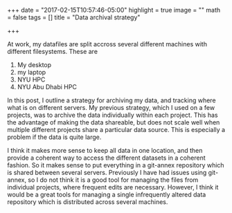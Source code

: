 +++
date = "2017-02-15T10:57:46-05:00"
highlight = true
image = ""
math = false
tags = []
title = "Data archival strategy"

+++

At work, my datafiles are split accross several different machines with different filesystems. These are

1. My desktop
2. my laptop
3. NYU HPC 
4. NYU Abu Dhabi HPC

In this post, I outline a strategy for archiving my data, and tracking where what is on different servers. My previous strategy, which I used on a few projects, was to archive the data individually within each project. This has the advantage of making the data shareable, but does not scale well when multiple different projects share a particular data source. This is especially a problem if the data is quite large.

I think it makes more sense to keep all data in one location, and then provide a coherent way to access the different datasets in a coherent fashion. So it makes sense to put everything in a git-annex repository which is shared between several servers. Previously I have had issues using git-annex, so I do not think it is a good tool for managing the files from individual projects, where frequent edits are necessary. However, I think it would be a great tools for managing a single infrequently altered data repository which is distributed across several machines.

